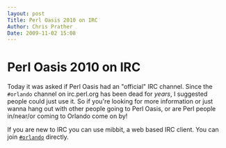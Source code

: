 ```yaml
---
layout: post
Title: Perl Oasis 2010 on IRC
Author: Chris Prather
Date: 2009-11-02 15:08
---
```


# Perl Oasis 2010 on IRC

Today it was asked if Perl Oasis had an "official" IRC channel. Since
the `#orlando` channel on irc.perl.org has been dead for *years*, I
suggested people could just use it. So if you're looking for more
information or just wanna hang out with other people going to Perl
Oasis, or are Perl people in/near/or coming to Orlando come on by!

If you are new to IRC you can use mibbit, a web based IRC client. You
can join [`#orlando`][1] directly.

[1]: http://widget.mibbit.com/?settings=1c154d53c72ad8cfdfab3caa051b30a2&server=irc.perl.org&channel=%23orlando&noServerTab=false&noServerNotices=true&noServerMotd=true&autoConnect=true 

